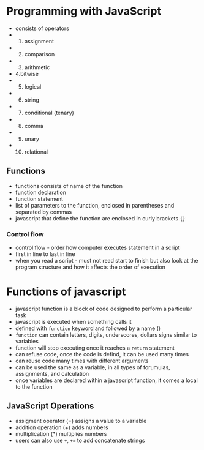 # Programming with JavaScript
- consists of operators 
- 1. assignment
- 2. comparison
- 3. arithmetic
- 4.bitwise
- 5. logical
- 6. string
- 7. conditional (tenary)
- 8. comma
- 9. unary
- 10. relational

## Functions
- functions consists of name of the function
- function declaration
- function statement
- list of parameters to the function, enclosed in parentheses and separated by commas
- javascript that define the function are enclosed in curly brackets `{}`

### Control flow
- control flow - order how computer executes statement in a script
- first in line to last in line
- when you read a script - must not read start to finish but also look at the program structure and how it affects the order of execution

# Functions of javascript
- javascript function is a block of code designed to perform a particular task
- javascript is executed when something calls it 
- defined with `function` keyword and followed by a name ()
- `function` can contain letters, digits, underscores, dollars signs similar to variables
- function will stop executing once it reaches a `return` statement 
- can refuse code, once the code is defind, it can be used many times
- can reuse code many times with different arguments
- can be used the same as a variable, in all types of forumulas, assignments, and calculation
- once variables are declared within a javascript function, it comes a local to the function

## JavaScript Operations
- assigment operator (=) assigns a value to a variable
- addition operation (+) adds numbers
- multiplication (*) multiplies numbers
- users can also use `+`, `+=` to add concatenate strings
